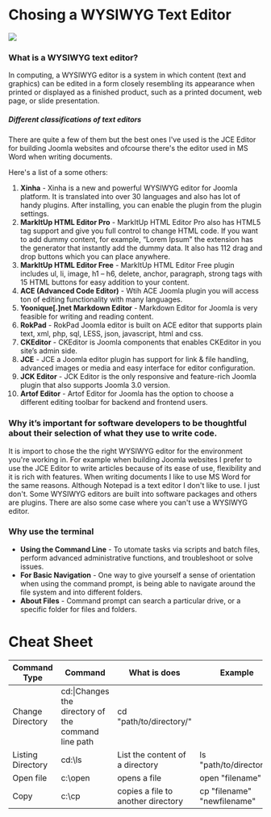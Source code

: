 # Chosing a WYSIWYG Text Editor

![](https://i.pinimg.com/originals/dc/9d/65/dc9d651e868dd8ac2f8dcf902ea264b1.png)

### What is a WYSIWYG text editor?
In computing, a WYSIWYG editor is a system in which content (text and graphics) can be edited in a form closely resembling its appearance when printed or displayed as a finished product, such as a printed document, web page, or slide presentation. 

##### Different classifications of text editors
There are quite a few of them but the best ones I've used is the JCE Editor for building Joomla websites and ofcourse there's the editor used in MS Word when writing documents.

Here's a list of a some others:

1. **Xinha** - Xinha is a new and powerful WYSIWYG editor for Joomla platform. It is translated into over 30 languages and also has lot of handy plugins. After installing, you can enable the plugin from the plugin settings.
1. **MarkItUp HTML Editor Pro** - MarkItUp HTML Editor Pro also has HTML5 tag support and give you full control to change HTML code. If you want to add dummy content, for example, “Lorem Ipsum” the extension has the generator that instantly add the dummy data. It also has 112 drag and drop buttons which you can place anywhere.
1. **MarkItUp HTML Editor Free** - MarkItUp HTML Editor Free plugin includes ul, li, image, h1 – h6, delete, anchor, paragraph, strong tags with 15 HTML buttons for easy addition to your content.
1. **ACE (Advanced Code Editor)** - Wtih ACE Joomla plugin you will access ton of editing functionality with many languages. 
1. **Yoonique[.]net Markdown Editor** - Markdown Editor for Joomla is very feasible for writing and reading content. 
1. **RokPad** - RokPad Joomla editor is built on ACE editor that supports plain text, xml, php, sql, LESS, json, javascript, html and css. 
1. **CKEditor** - CKEditor is Joomla components that enables CKEditor in you site’s admin side. 
1. **JCE** - JCE a Joomla editor plugin has support for link & file handling, advanced images or media and easy interface for editor configuration.
1. **JCK Editor** - JCK Editor is the only responsive and feature-rich Joomla plugin that also supports Joomla 3.0 version. 
1. **Artof Editor** - Artof Editor for Joomla has the option to choose a different editing toolbar for backend and frontend users.


### Why it’s important for software developers to be thoughtful about their selection of what they use to write code.
It is import to chose the the right WYSIWYG editor for the environment you're working in. For example when building Joomla websites I prefer to use the JCE Editor to write articles because of its ease of use, flexibility and it is rich with features. When writing documents I like to use MS Word for the same reasons. Although Notepad is a text editor I don't like to use. I just don't. Some WYSIWYG editors are built into software packages and others are plugins. There are also some case where you can't use a WYSIWYG editor. 
 
### Why use the terminal

- **Using the Command Line** - To utomate tasks via scripts and batch files, perform advanced administrative functions, and troubleshoot or solve issues.
- **For Basic Navigation** -  One way to give yourself a sense of orientation when using the command prompt, is being able to navigate around the file system and into different folders.
- **About Files** - Command prompt can search a particular drive, or a specific folder for files and folders.

# Cheat Sheet
 Command Type | Command | What is does | Example
 -------------|---------|-------------- |--------
Change Directory|cd:\|Changes the directory of the command line path|cd "path/to/directory/" 
Listing Directory|cd:\ls|List the content of a directory|ls "path/to/directory/"
Open file|c:\open|opens a file|open "filename"
Copy|c:\cp|copies a file to another directory|cp "filename" "newfilename"

